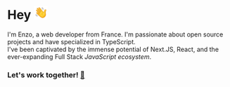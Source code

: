 # Hey <img src="waving-hand.webp"  width="30" height="30">


I'm Enzo, a web developer from France. I'm passionate about open source projects and have specialized in TypeScript. 
<br />
I've been captivated by the immense potential of Next.JS, React, and the ever-expanding Full Stack *JavaScript ecosystem*.

### Let's work together! [📧](mailto:bacqueyrisses@proton.me)
